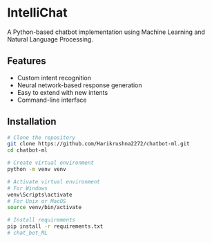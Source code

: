 # IntelliChat

A Python-based chatbot implementation using Machine Learning and Natural Language Processing.

## Features

- Custom intent recognition
- Neural network-based response generation
- Easy to extend with new intents
- Command-line interface

## Installation

```bash
# Clone the repository
git clone https://github.com/Harikrushna2272/chatbot-ml.git
cd chatbot-ml

# Create virtual environment
python -m venv venv

# Activate virtual environment
# For Windows
venv\Scripts\activate
# For Unix or MacOS
source venv/bin/activate

# Install requirements
pip install -r requirements.txt
# chat_bot_ML
